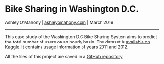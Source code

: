 # Bike Sharing in Washington D.C.

Ashley O'Mahony | [ashleyomahony.com](http://ashleyomahony.com) | March 2019  

***

This case study of the Washington D.C Bike Sharing System aims to predict the total number of users on an hourly basis. The dataset is [available on Kaggle](https://www.kaggle.com/marklvl/bike-sharing-dataset/home). It contains usage information of years 2011 and 2012.

All the files of this project are saved in a [GitHub repository](https://github.com/ashomah/Bike-Sharing-in-Washington-DC).
